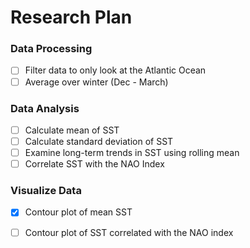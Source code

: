 # Research Plan

### Data Processing
- [ ] Filter data to only look at the Atlantic Ocean
- [ ] Average over winter (Dec - March)

### Data Analysis
- [ ] Calculate mean of SST
- [ ] Calculate standard deviation of SST
- [ ] Examine long-term trends in SST using rolling mean
- [ ] Correlate SST with the NAO Index

### Visualize Data
- [X] Contour plot of mean SST
- [ ] Contour plot of SST correlated with the NAO index

